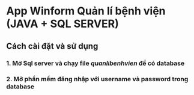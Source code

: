 # App Winform Quản lí bệnh viện (JAVA + SQL SERVER)
## Cách cài đặt và sử dụng
### 1. Mở Sql server và chạy file *quanlibenhvien* để có database
### 2. Mở phần mềm đăng nhập với username và password trong database